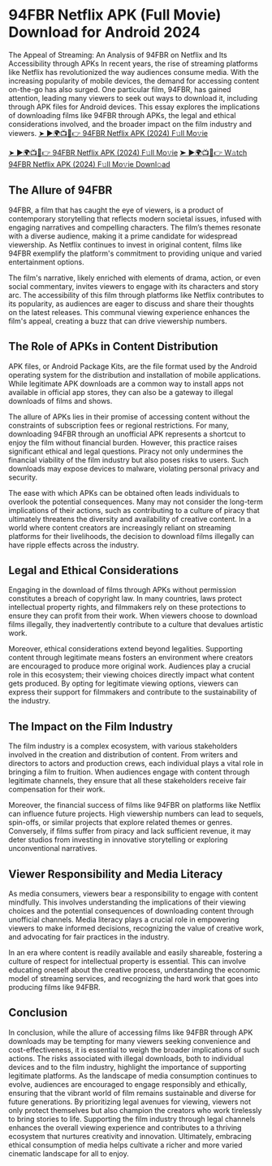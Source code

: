 # 94FBR Netflix APK (Full Movie) Download for Android 2024
The Appeal of Streaming: An Analysis of 94FBR on Netflix and Its Accessibility through APKs
In recent years, the rise of streaming platforms like Netflix has revolutionized the way audiences consume media. With the increasing popularity of mobile devices, the demand for accessing content on-the-go has also surged. One particular film, 94FBR, has gained attention, leading many viewers to seek out ways to download it, including through APK files for Android devices. This essay explores the implications of downloading films like 94FBR through APKs, the legal and ethical considerations involved, and the broader impact on the film industry and viewers.
[➤ ►🌍📺📱👉 94FBR Netflix APK (2024) F𝚞ll Mo𝚟ie](https://94fbr.io/94fbr-netflix/)

[➤ ►🌍📺📱👉 94FBR Netflix APK (2024) F𝚞ll Mo𝚟ie](https://94fbr.io/94fbr-netflix/)
[➤ ►🌍📺📱👉 W𝚊tch 94FBR Netflix APK (2024) F𝚞ll Mo𝚟ie Downl𝚘ad](https://94fbr.io/94fbr-netflix/)
## The Allure of 94FBR
94FBR, a film that has caught the eye of viewers, is a product of contemporary storytelling that reflects modern societal issues, infused with engaging narratives and compelling characters. The film’s themes resonate with a diverse audience, making it a prime candidate for widespread viewership. As Netflix continues to invest in original content, films like 94FBR exemplify the platform's commitment to providing unique and varied entertainment options.

The film's narrative, likely enriched with elements of drama, action, or even social commentary, invites viewers to engage with its characters and story arc. The accessibility of this film through platforms like Netflix contributes to its popularity, as audiences are eager to discuss and share their thoughts on the latest releases. This communal viewing experience enhances the film's appeal, creating a buzz that can drive viewership numbers.

## The Role of APKs in Content Distribution
APK files, or Android Package Kits, are the file format used by the Android operating system for the distribution and installation of mobile applications. While legitimate APK downloads are a common way to install apps not available in official app stores, they can also be a gateway to illegal downloads of films and shows.

The allure of APKs lies in their promise of accessing content without the constraints of subscription fees or regional restrictions. For many, downloading 94FBR through an unofficial APK represents a shortcut to enjoy the film without financial burden. However, this practice raises significant ethical and legal questions. Piracy not only undermines the financial viability of the film industry but also poses risks to users. Such downloads may expose devices to malware, violating personal privacy and security.

The ease with which APKs can be obtained often leads individuals to overlook the potential consequences. Many may not consider the long-term implications of their actions, such as contributing to a culture of piracy that ultimately threatens the diversity and availability of creative content. In a world where content creators are increasingly reliant on streaming platforms for their livelihoods, the decision to download films illegally can have ripple effects across the industry.

## Legal and Ethical Considerations
Engaging in the download of films through APKs without permission constitutes a breach of copyright law. In many countries, laws protect intellectual property rights, and filmmakers rely on these protections to ensure they can profit from their work. When viewers choose to download films illegally, they inadvertently contribute to a culture that devalues artistic work.

Moreover, ethical considerations extend beyond legalities. Supporting content through legitimate means fosters an environment where creators are encouraged to produce more original work. Audiences play a crucial role in this ecosystem; their viewing choices directly impact what content gets produced. By opting for legitimate viewing options, viewers can express their support for filmmakers and contribute to the sustainability of the industry.

## The Impact on the Film Industry
The film industry is a complex ecosystem, with various stakeholders involved in the creation and distribution of content. From writers and directors to actors and production crews, each individual plays a vital role in bringing a film to fruition. When audiences engage with content through legitimate channels, they ensure that all these stakeholders receive fair compensation for their work.

Moreover, the financial success of films like 94FBR on platforms like Netflix can influence future projects. High viewership numbers can lead to sequels, spin-offs, or similar projects that explore related themes or genres. Conversely, if films suffer from piracy and lack sufficient revenue, it may deter studios from investing in innovative storytelling or exploring unconventional narratives.

## Viewer Responsibility and Media Literacy
As media consumers, viewers bear a responsibility to engage with content mindfully. This involves understanding the implications of their viewing choices and the potential consequences of downloading content through unofficial channels. Media literacy plays a crucial role in empowering viewers to make informed decisions, recognizing the value of creative work, and advocating for fair practices in the industry.

In an era where content is readily available and easily shareable, fostering a culture of respect for intellectual property is essential. This can involve educating oneself about the creative process, understanding the economic model of streaming services, and recognizing the hard work that goes into producing films like 94FBR.

## Conclusion
In conclusion, while the allure of accessing films like 94FBR through APK downloads may be tempting for many viewers seeking convenience and cost-effectiveness, it is essential to weigh the broader implications of such actions. The risks associated with illegal downloads, both to individual devices and to the film industry, highlight the importance of supporting legitimate platforms. As the landscape of media consumption continues to evolve, audiences are encouraged to engage responsibly and ethically, ensuring that the vibrant world of film remains sustainable and diverse for future generations. By prioritizing legal avenues for viewing, viewers not only protect themselves but also champion the creators who work tirelessly to bring stories to life. Supporting the film industry through legal channels enhances the overall viewing experience and contributes to a thriving ecosystem that nurtures creativity and innovation. Ultimately, embracing ethical consumption of media helps cultivate a richer and more varied cinematic landscape for all to enjoy.
